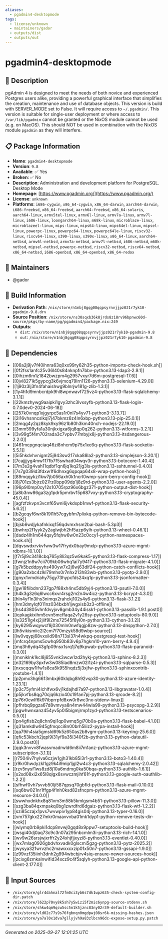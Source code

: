 ```yaml
---
aliases:
  - pgadmin4-desktopmode
tags:
  - license/unknown
  - maintainers/gador
  - outputs/dist
  - outputs/out
---
```


# pgadmin4-desktopmode

## 📝 Description

pgAdmin 4 is designed to meet the needs of both novice and experienced Postgres users alike,
providing a powerful graphical interface that simplifies the creation, maintenance and use of database objects.
This version is build with SERVER_MODE set to False. It will require access to `~/.pgadmin/`. This version is suitable
for single-user deployment or where access to `/var/lib/pgadmin` cannot be granted or the NixOS module cannot be used (e.g. on MacOS).
This should NOT be used in combination with the NixOS module `pgadmin` as they will interfere.



## 📋 Package Information

- **Name**: `pgadmin4-desktopmode`
- **Version**: `9.8`
- **Available**: ✅ Yes
- **Broken**: ✅ No
- **Description**: Administration and development platform for PostgreSQL. Desktop Mode
- **Homepage**: [https://www.pgadmin.org/](https://www.pgadmin.org/)
- **License**: `unknown`
- **Platforms**: `i686-cygwin`, `x86_64-cygwin`, `x86_64-darwin`, `aarch64-darwin`, `i686-freebsd`, `x86_64-freebsd`, `aarch64-freebsd`, `x86_64-solaris`, `aarch64-linux`, `armv5tel-linux`, `armv6l-linux`, `armv7a-linux`, `armv7l-linux`, `i686-linux`, `loongarch64-linux`, `m68k-linux`, `microblaze-linux`, `microblazeel-linux`, `mips-linux`, `mips64-linux`, `mips64el-linux`, `mipsel-linux`, `powerpc-linux`, `powerpc64-linux`, `powerpc64le-linux`, `riscv32-linux`, `riscv64-linux`, `s390-linux`, `s390x-linux`, `x86_64-linux`, `aarch64-netbsd`, `armv6l-netbsd`, `armv7a-netbsd`, `armv7l-netbsd`, `i686-netbsd`, `m68k-netbsd`, `mipsel-netbsd`, `powerpc-netbsd`, `riscv32-netbsd`, `riscv64-netbsd`, `x86_64-netbsd`, `i686-openbsd`, `x86_64-openbsd`, `x86_64-redox`
## 👥 Maintainers

- @gador


## 🔧 Build Information

- **Derivation Path**: `/nix/store/n1nbj8gqg08qqpsyrnvjjpz021r7yk10-pgadmin-9.8.drv`
- **Source Position**: `/nix/store/ns30sqxb36k8jrds8z18rv96bpnwc60d-source/pkgs/by-name/pg/pgadmin4/package.nix:249`
- **Outputs**:
  - `dist`:  `/nix/store/n1nbj8gqg08qqpsyrnvjjpz021r7yk10-pgadmin-9.8`
  - `out`:  `/nix/store/n1nbj8gqg08qqpsyrnvjjpz021r7yk10-pgadmin-9.8`

## 🔗 Dependencies

- [[06a2j9jv7f40ihnra63q0xx99ry62h35-python-imports-check-hook.sh]]
- [[0f2fss1anfc25v36l40s84nknpfn7bbv-python3.13-ldap3-2.9.1]]
- [[0ihzm6m1z1842bwzpm4g2957vxyr7d6m-postgresql-17.6]]
- [[0jvl8271k5gypcg3k6vjmcq79lrn1126-python3.13-selenium-4.29.0]]
- [[1j90z3lj3fn4fahaishwg9blnrjw181g-zlib-1.3.1]]
- [[1y4h1d9mnbcrdpk9hl8wpnwavf725vz4-python3.13-flask-sqlalchemy-3.1.1]]
- [[22kmzhywg9aaipki1gvy3zhc3lvxsyfb-python3.13-flask-login-0.7.0dev0-2024-06-18]]
- [[257k0vnqp1xjgyrpc5as1r0nl7s4yv71-python3-3.13.7]]
- [[2i16vhsnncslkql7j47bkmz6z4ln6xbp-python3.13-pip-25.0.1]]
- [[2mqg4y2qz8kyk9xy96z1b80h3km40nch-nodejs-22.19.0]]
- [[3mm599yfa1a30njkxigxa6jq8qp0q262-python3.13-wtforms-3.2.1]]
- [[3v99g5f4m702rada3c7vpbv77mbyjx8j-python3.13-itsdangerous-2.2.0]]
- [[461mcpgnqciaq46zi8nhcm9p75x1xc6q-python3.13-flask-socketio-5.5.1]]
- [[5i5hkdvhvnigm25j943sw217xka88la2-python3.13-simplejson-3.20.1]]
- [[7cajjjjyg4mw117fb7f5swhad04wqv3r-python3.13-botocore-1.40.4]]
- [[7m3s2g4vah11qdbf1qn6jq1kq21jg3ls-python3.13-sshtunnel-0.4.0]]
- [[7s7g039id3fdxw1f6dhnxg6qpqap64x8-wrap-python-hook]]
- [[89mqqykzi1kw7jb056axh0k1ncrl0wmp-yarn-berry-config-hook]]
- [[8j701zs3bjrz027rz0bpp09dp1j8z9rd-python3.13-user-agents-2.2.0]]
- [[96p9l0mp0cy12s10705rpz96x6bgz371-python-output-dist-hook]]
- [[a8b3nw86ga3zg1pdr5pmrbv15p687vxy-python3.13-cryptography-45.0.4]]
- [[agfzfzkvpn3vcnf65wni6jvkdxpb1mwf-python3.13-flask-security-5.6.2]]
- [[b2gcqyf6wr8k19l1h57cgybfm7plixkq-python-remove-bin-bytecode-hook]]
- [[bjsb6wdjykafnkixq156qdvmxhsm2bai-bash-5.3p3]]
- [[bwhrp2f1yyk2y2aglwjbh2hf5azp6ylh-python3.13-wheel-0.46.1]]
- [[dadz4lh1m644qsy5fqhw6w0n23c0ccy1-python-namespaces-hook.sh]]
- [[dqvswdxrvkvfww3w17frydx0bay9mxlp-python3.13-azure-mgmt-rdbms-10.1.0]]
- [[f7r5jl9c3418cbq765y8li3qz5w9kak5-python3.13-flask-compress-1.17]]
- [[fwnjz1n8w7cii709kb06whq1ai7y9417-python3.13-flask-migrate-4.1.0]]
- [[g7k5bzddpyyhs490yw7x2j6wj63dlf24-python-catch-conflicts-hook]]
- [[g90a2xbc4zlkl79mhs0r7nhx213h83wb-python3.13-pyotp-2.9.0]]
- [[gnyx1vmdriahy75gy73hypcfds24xq1p-python3.13-jsonformatter-0.3.4]]
- [[gw18fiibdnn237gp7f88xh4nx5db9yj4-python3.13-psutil-7.0.0]]
- [[h4k3g3z6q6lwcc6xvr4rsg2m2n4w4icz-python3.13-bcrypt-4.3.0]]
- [[hln4yf1n3ihs3nimqx2rahckj102s4y6-python3.13-flask-3.1.2]]
- [[hm3dmylqf011nz034bxbh1jwgxisb3z3-offline]]
- [[hs4d3805vhnfdvyjxv8gmb34y44issk1-python3.13-passlib-1.9.1.post0]]
- [[icpkagkixihm5cvn5mcffaqa2v1y26sy-python3.13-setuptools-80.9.0]]
- [[is3251lg4xj2jiif9l2ms72545f8yl0n-python3.13-cython-3.1.2]]
- [[ky629l5wqywcf8j030mln0nwfqgjp8zw-python3.13-dnspython-2.7.0]]
- [[lh5vikismiic2l2cm7f70mzyk58d9wbp-source]]
- [[lw0vqypj68vxxild98n713sl37n4wkpq-postgresql-test-hook]]
- [[mfcrq4npms5cwhq950b83iv6p7hgkm10-yarn-berry-4.9.4]]
- [[mq3h6ydq43gfp09nsx1srq1j7q9kpwab-python3.13-flask-paranoid-0.3.0]]
- [[mxniklnk1kcl8j655vnk3wcw1zd2hykj-python3.13-sphinx-8.2.3]]
- [[n32169by3pxfw3w085lad8mzw02i1z4i-python3.13-sqlparse-0.5.3]]
- [[nxscqqw1lfw1s8ca5k955hqdz5j3xjfw-python3.13-sphinxcontrib-youtube-1.4.1]]
- [[p2pmx3hg6613mbxj60klqbg8h92vsp30-python3.13-azure-identity-1.23.1]]
- [[p3c75yfmi4lchlfwx6vj1kdajhdl7a97-python3.13-libgravatar-1.0.4]]
- [[p5jkvfbs8qg70cjq6kzix40c191an7pj-python3.13-qrcode-8.2]]
- [[p76r0cwlf6k97ibprrpfd8xw0r8wc3nx-stdenv-linux]]
- [[pfhrbq9pgza67d8vmvya8n4mw44wla99-python3.13-psycopg-3.2.9]]
- [[pgwhwnxanz454yv5p0l5bigmjrmp1zyd-python3.13-testscenarios-0.5.0]]
- [[pn4gflsb2q8chn9qi1qp0wmq5gi70b0a-python3.13-flask-babel-4.1.0]]
- [[q31amkdlw945gfmqcci8n00brh5liiz2-pypa-install-hook]]
- [[qa79ih4sia5gmsld69k5z650as2b8vgm-python3.13-keyring-25.6.0]]
- [[qfic53kbch2jqpl9i31yf9a35i340f2b-python3.13-python-dateutil-2.9.0.post0]]
- [[qqk3nvvv8fwasvmadrwld6m8ii7m1anz-python3.13-azure-mgmt-subscription-3.1.1]]
- [[r7504iv7hylva6czjw1gjh31kb85i3r1-python3.13-boto3-1.40.4]]
- [[r9kr0hwdyzkl1gz9k4i9mip1jgl2w4c3-python3.13-sqlalchemy-2.0.42]]
- [[rzv5nysf1ws8zd8j10a6mdmg0ka50bqa-python3.13-authlib-1.6.1]]
- [[s2sd08xi2x65l8qlgx6svwczmjihf61f-python3.13-google-auth-oauthlib-1.2.2]]
- [[sfhwf0vh7svvb50lji587qpsq70gbfld-python3.13-flask-mail-0.10.0]]
- [[sq6bw021nr1ffgp4flnh0ksd82sfncpm-python3.13-azure-mgmt-resource-24.0.0]]
- [[swwhxdnkhx8q81vm3m58k5kmlgsm4b51-python3.13-pillow-11.3.0]]
- [[szg3ba84qxmpakq0bg1zwrdfrd6dgaiz-python3.13-flask-wtf-1.2.2]]
- [[szi85czajx1pvs7wvwpiv1yp84gis04j-python3.13-typer-0.16.0]]
- [[vm757gkx227mkr0maavvvba01mk1dyp1-python-remove-tests-dir-hook]]
- [[wiymq0rb9pki1dcp8nvwj0gqd8x9ppw7-setuptools-build-hook]]
- [[wsgi40dj0aq73c9c3n07a295nbcmlm3i-python3.13-rich-14.1.0]]
- [[wv9w26srsjwjxrffr2y24xhjfjjxyzi8-python3.13-eventlet-0.40.0]]
- [[wx7mlag0926gbdvhxvadk0glscmi5gzg-python3.13-pytz-2025.2]]
- [[wysya321wrvzhc2mawxxcxzip01x50n7-python3.13-gssapi-1.9.0]]
- [[z99vzf35iinh3dnh2g994wbcbjrv4siq-ensure-newer-sources-hook]]
- [[zcixg6zmkalnwifid34xcz9c4f5sqlyh-python3.13-google-api-python-client-2.177.0]]

## 📁 Input Sources

- `/nix/store/glr4dahnal72fm0ci3yb6s7dk1wpz635-check-system-config-dir.patch`
- `/nix/store/l622p70vy8k5sh7y5wizi5f2mic6ynpg-source-stdenv.sh`
- `/nix/store/shkw4qm9qcw5sc5n1k5jznc83ny02r39-default-builder.sh`
- `/nix/store/vld02c77s9s76fgbnqn0mgdpwj08sr6k-missing-hashes.json`
- `/nix/store/ya7al0x1dva7gllyjvh9a83zlbcn96dc-expose-setup.py.patch`

---
*Generated on 2025-09-27 12:01:25 UTC*
